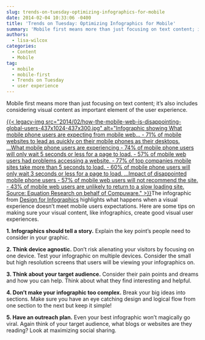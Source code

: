 ```yaml
---
slug: trends-on-tuesday-optimizing-infographics-for-mobile
date: 2014-02-04 10:33:06 -0400
title: 'Trends on Tuesday: Optimizing Infographics for Mobile'
summary: 'Mobile first means more than just focusing on text content; it&rsquo;s also includes considering visual content as important element of the user experience. {{< legacy-img src="2014/02/how-the-mobile-web-is-disappointing-global-users-437x1024-437x300.jpg" alt="Infographic showing What mobile phone users are expecting from mobile web... - 71% of mobile websites to lead as quickly on their mobile phones as their desktops. ...What mobile phone'
authors:
  - lisa-wilcox
categories:
  - Content
  - Mobile
tag:
  - mobile
  - mobile-first
  - Trends on Tuesday
  - user experience
---
```


Mobile first means more than just focusing on text content; it’s also includes considering visual content as important element of the user experience.

[{{< legacy-img src="2014/02/how-the-mobile-web-is-disappointing-global-users-437x1024-437x300.jpg" alt="Infographic showing What mobile phone users are expecting from mobile web... - 71% of mobile websites to lead as quickly on their mobile phones as their desktops. ...What mobile phone users are experiencing - 74% of mobile phone users will only wait 5 seconds or less for a page to load. - 57% of mobile web users had problems accessing a website. - 77% of top companies mobile sites take more than 5 seconds to load. - 60% of mobile phone users will only wait 3 seconds or less for a page to load. ...Impact of disappointed mobile phone users - 57% of mobile web users will not recommend the site. - 43% of mobile web users are unlikely to return to a slow loading site. Source: Equation Research on behalf of Compuware." >}}](https://s3.amazonaws.com/sitesusa/wp-content/uploads/sites/212/2014/02/how-the-mobile-web-is-disappointing-global-users-437x1024.jpg)The infographic from [Design for Infographics](http://www.designinfographics.com/tech-infographics/how-the-mobile-web-is-disappointing-global-users) highlights what happens when a visual experience doesn&#8217;t meet mobile users expectations. Here are some tips on making sure your visual content, like infographics, create good visual user experiences.

 **1. Infographics should tell a story.** Explain the key point’s people need to consider in your graphic.

 **2. Think device agnostic.** Don’t risk alienating your visitors by focusing on one device. Test your infographic on multiple devices. Consider the small but high resolution screens that users will be viewing your infographics on.

 **3. Think about your target audience.** Consider their pain points and dreams and how you can help. Think about what they find interesting and helpful.

 **4. Don’t make your infographic too complex.** Break your big ideas into sections. Make sure you have an eye catching design and logical flow from one section to the next but keep it simple!

 **5. Have an outreach plan.** Even your best infographic won’t magically go viral. Again think of your target audience, what blogs or websites are they reading? Look at maximizing social sharing.